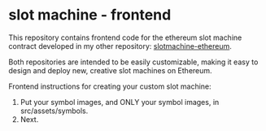 # slot machine - frontend

This repository contains frontend code for the ethereum slot machine contract developed
in my other repository: [slotmachine-ethereum](https://github.com/mettinger/slotmachine-ethereum).  

Both repositories are intended to be easily customizable, making it easy to design and deploy new, creative slot machines on Ethereum.

Frontend instructions for creating your custom slot machine:

1.  Put your symbol images, and ONLY your symbol images, in src/assets/symbols.  
2.  Next.
